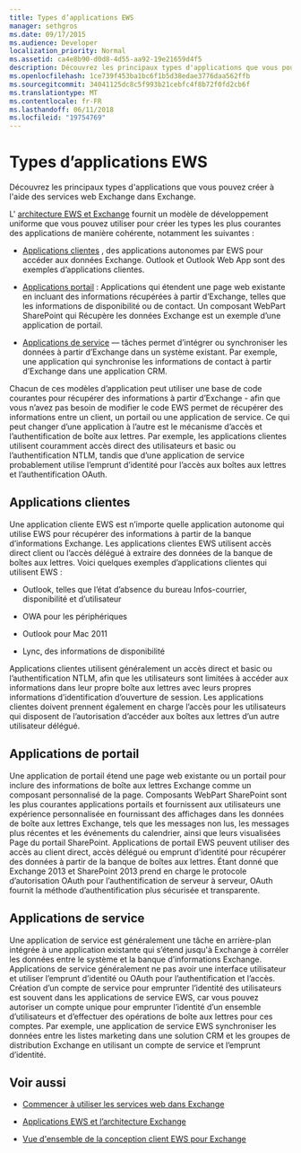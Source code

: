 ```yaml
---
title: Types d’applications EWS
manager: sethgros
ms.date: 09/17/2015
ms.audience: Developer
localization_priority: Normal
ms.assetid: ca4e8b90-d0d8-4d55-aa92-19e21659d4f5
description: Découvrez les principaux types d'applications que vous pouvez créer à l'aide des services web Exchange dans Exchange.
ms.openlocfilehash: 1ce739f453ba1bc6f1b5d38edae3776daa562ffb
ms.sourcegitcommit: 34041125dc8c5f993b21cebfc4f8b72f0fd2cb6f
ms.translationtype: MT
ms.contentlocale: fr-FR
ms.lasthandoff: 06/11/2018
ms.locfileid: "19754769"
---
```

# <a name="ews-application-types"></a>Types d’applications EWS

Découvrez les principaux types d'applications que vous pouvez créer à l'aide des services web Exchange dans Exchange.
  
L' [architecture EWS et Exchange](ews-applications-and-the-exchange-architecture.md) fournit un modèle de développement uniforme que vous pouvez utiliser pour créer les types les plus courantes des applications de manière cohérente, notamment les suivantes : 
  
- [Applications clientes](#bk_clientapps) , des applications autonomes par EWS pour accéder aux données Exchange. Outlook et Outlook Web App sont des exemples d’applications clientes. 
    
- [Applications portail](#bk_portalapps) : Applications qui étendent une page web existante en incluant des informations récupérées à partir d’Exchange, telles que les informations de disponibilité ou de contact. Un composant WebPart SharePoint qui Récupère les données Exchange est un exemple d’une application de portail. 
    
- [Applications de service](#bk_serviceapps) — tâches permet d’intégrer ou synchroniser les données à partir d’Exchange dans un système existant. Par exemple, une application qui synchronise les informations de contact à partir d’Exchange dans une application CRM. 
    
Chacun de ces modèles d’application peut utiliser une base de code courantes pour récupérer des informations à partir d’Exchange - afin que vous n’avez pas besoin de modifier le code EWS permet de récupérer des informations entre un client, un portail ou une application de service. Ce qui peut changer d’une application à l’autre est le mécanisme d’accès et l’authentification de boîte aux lettres. Par exemple, les applications clientes utilisent couramment accès direct des utilisateurs et basic ou l’authentification NTLM, tandis que d’une application de service probablement utilise l’emprunt d’identité pour l’accès aux boîtes aux lettres et l’authentification OAuth.
  
## <a name="client-applications"></a>Applications clientes
<a name="bk_clientapps"> </a>

Une application cliente EWS est n’importe quelle application autonome qui utilise EWS pour récupérer des informations à partir de la banque d’informations Exchange. Les applications clientes EWS utilisent accès direct client ou l’accès délégué à extraire des données de la banque de boîtes aux lettres. Voici quelques exemples d’applications clientes qui utilisent EWS :
  
- Outlook, telles que l’état d’absence du bureau Infos-courrier, disponibilité et d’utilisateur
    
- OWA pour les périphériques
    
- Outlook pour Mac 2011
    
- Lync, des informations de disponibilité
    
Applications clientes utilisent généralement un accès direct et basic ou l’authentification NTLM, afin que les utilisateurs sont limitées à accéder aux informations dans leur propre boîte aux lettres avec leurs propres informations d’identification d’ouverture de session. Les applications clientes doivent prennent également en charge l’accès pour les utilisateurs qui disposent de l’autorisation d’accéder aux boîtes aux lettres d’un autre utilisateur délégué.
  
## <a name="portal-applications"></a>Applications de portail
<a name="bk_portalapps"> </a>

Une application de portail étend une page web existante ou un portail pour inclure des informations de boîte aux lettres Exchange comme un composant personnalisé de la page. Composants WebPart SharePoint sont les plus courantes applications portails et fournissent aux utilisateurs une expérience personnalisée en fournissant des affichages dans les données de boîte aux lettres Exchange, tels que les messages non lus, les messages plus récentes et les événements du calendrier, ainsi que leurs visualisées Page du portail SharePoint. Applications de portail EWS peuvent utiliser des accès au client direct, accès délégué ou emprunt d’identité pour récupérer des données à partir de la banque de boîtes aux lettres. Étant donné que Exchange 2013 et SharePoint 2013 prend en charge le protocole d’autorisation OAuth pour l’authentification de serveur à serveur, OAuth fournit la méthode d’authentification plus sécurisée et transparente.
  
## <a name="service-applications"></a>Applications de service
<a name="bk_serviceapps"> </a>

Une application de service est généralement une tâche en arrière-plan intégrée à une application existante qui s’étend jusqu'à Exchange à corréler les données entre le système et la banque d’informations Exchange. Applications de service généralement ne pas avoir une interface utilisateur et utiliser l’emprunt d’identité ou OAuth pour l’authentification et l’accès. Création d’un compte de service pour emprunter l’identité des utilisateurs est souvent dans les applications de service EWS, car vous pouvez autoriser un compte unique pour emprunter l’identité d’un ensemble d’utilisateurs et d’effectuer des opérations de boîte aux lettres pour ces comptes. Par exemple, une application de service EWS synchroniser les données entre les listes marketing dans une solution CRM et les groupes de distribution Exchange en utilisant un compte de service et l’emprunt d’identité.
  
## <a name="see-also"></a>Voir aussi


- [Commencer à utiliser les services web dans Exchange](start-using-web-services-in-exchange.md)
    
- [Applications EWS et l’architecture Exchange](ews-applications-and-the-exchange-architecture.md)
    
- [Vue d'ensemble de la conception client EWS pour Exchange](ews-client-design-overview-for-exchange.md)
    

